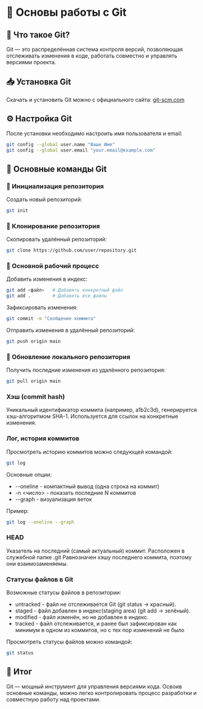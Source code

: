 # 📌 Основы работы с Git

## 🔹 Что такое Git?
Git — это распределённая система контроля версий, позволяющая отслеживать изменения в коде, работать совместно и управлять версиями проекта.

## 📥 Установка Git
Скачать и установить Git можно с официального сайта: [git-scm.com](https://git-scm.com/)

## ⚙️ Настройка Git
После установки необходимо настроить имя пользователя и email:
```sh
git config --global user.name "Ваше Имя"
git config --global user.email "your.email@example.com"
```

## 📂 Основные команды Git

### 📍 Инициализация репозитория
Создать новый репозиторий:
```sh
git init
```

### 🔄 Клонирование репозитория
Скопировать удалённый репозиторий:
```sh
git clone https://github.com/user/repository.git
```

### 📌 Основной рабочий процесс
Добавить изменения в индекс:
```sh
git add <файл>   # Добавить конкретный файл
git add .        # Добавить все файлы
```

Зафиксировать изменения:
```sh
git commit -m "Сообщение коммита"
```

Отправить изменения в удалённый репозиторий:
```sh
git push origin main
```

### 🔄 Обновление локального репозитория
Получить последние изменения из удалённого репозитория:
```sh
git pull origin main
```

### Хэш (commit hash)
Уникальный идентификатор коммита (например, a1b2c3d), генерируется хэш-алгоритмом SHA-1. Используется для ссылок на конкретные изменения.

### Лог, история коммитов
Просмотреть историю коммитов можно следующей командой:

```sh
git log
```

Основные опции:
- --oneline - компактный вывод (одна строка на коммит)
- -n <число> - показать последние N коммитов
- --graph - визуализация веток

Пример:

```sh
git log --oneline --graph
```

### HEAD
Указатель на последний (самый актуальный) коммит. Расположен в служебной папке .git
Равнозначен хэшу последнего коммита, поэтому они взаимозаменяемы.

### Статусы файлов в Git
Возможные статусы файлов в репозитории:
- untracked - файл не отслеживается Git (git status → красный).
- staged - файл добавлен в индекс(staging area) (git add → зелёный).
- modified - файл изменён, но не добавлен в индекс.
- tracked - файл отслеживается, и ранее был зафиксирован как минимум в одном из коммитов, но с тех пор изменений не было

Просмотреть статусы файлов можно командой:

```sh
git status
```

## 🏁 Итог
Git — мощный инструмент для управления версиями кода. Освоив основные команды, можно легко контролировать процесс разработки и совместную работу над проектами.